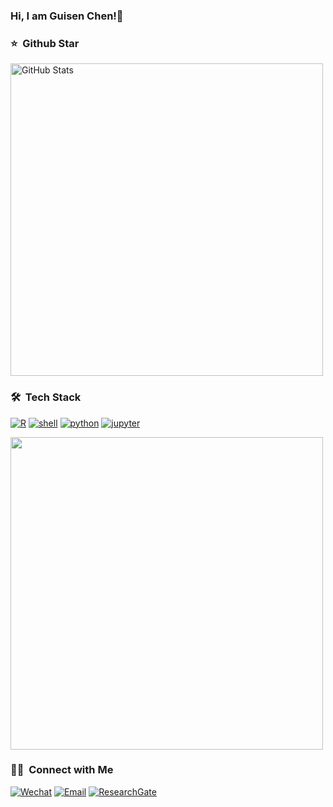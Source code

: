 ### Hi, I am Guisen Chen!👋
<!--
**thecgs/thecgs** is a ✨ _special_ ✨ repository because its `README.md` (this file) appears on your GitHub profile.

Here are some ideas to get you started:

- 🔭 I’m currently working on ...
- 🌱 I’m currently learning ...
- 👯 I’m looking to collaborate on ...
- 🤔 I’m looking for help with ...
- 💬 Ask me about ...
- 📫 How to reach me: ...
- 😄 Pronouns: ...
- ⚡ Fun fact: ...
-->

### ⭐️ &nbsp;Github Star

<img width="500px"  alt="GitHub Stats" src="https://github-readme-stats.vercel.app/api?username=thecgs&count_private=true&show_icons=true&theme=tokyonight"/>

### 🛠 &nbsp;Tech Stack
<a href="https://github.com/thecgs?tab=repositories&language=r" target="_blank"><img alt="R" src="https://img.shields.io/badge/-R-276DC3?style=flat-square&logo=R&logoColor=white"></a>
<a href="https://github.com/thecgs?tab=repositories&language=shell" target="_blank"><img alt="shell" src="https://img.shields.io/badge/-shell-5391FE?style=flat-square&logo=PowerShell&logoColor=white"></a>
<a href="https://github.com/thecgs?tab=repositories&language=python" target="_blank"><img alt="python" src="https://img.shields.io/badge/-python-3776AB?style=flat-square&logo=Python&logoColor=white"></a>
<a href="https://github.com/thecgs?tab=repositories&language=jupyter" target="_blank"><img alt="jupyter" src="https://img.shields.io/badge/-jupyter-3776AB?style=flat-square&logo=Python&logoColor=white"></a>

<img width='500px' allt="Thecgs's Top Languages" src="https://github-readme-stats.vercel.app/api/top-langs/?username=thecgs&theme=default&show_icons=true&hide_border=true&layout=compact">

### 🤝🏻 &nbsp;Connect with Me
<a href="https://mp.weixin.qq.com/s/rZK_ubkLOUVyMv7XOBMhsA" target="_blank"><img alt="Wechat" src="https://img.shields.io/badge/-Wechat-333333?style=flat&logo=wechat"></a>
<a href="mailto:thecgs001@foxmail.com"><img alt="Email" src="https://img.shields.io/badge/Email-thecgs001@foxmail.com-blue?style=flat-square&logo=gmail"></a>
<a href="https://www.researchgate.net/profile/Guisen-Chen-2" target="_blank"><img alt="ResearchGate" src="https://img.shields.io/badge/-ResearchGate-00CCBB?style=flat-square&logo=ResearchGate&logoColor=white"></a>

